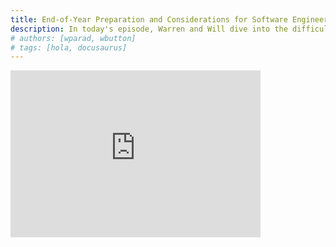 ```yaml
---
title: End-of-Year Preparation and Considerations for Software Engineering Teams
description: In today's episode, Warren and Will dive into the difficulties of coordinating between marketing and engineering teams, particularly around handling increased traffic and sales during the holiday season. The discussion covers the importance of auditing code and looking for potential issues or technical debt at the end of the year. The hosts also explore strategies for pitching and justifying technical projects or rewrites to management, emphasizing the need to frame them in terms of business impact. They conclude by reflecting on the value of stepping back from day-to-day tasks at the end of the year to gain a broader organizational perspective.
# authors: [wparad, wbutton]
# tags: [hola, docusaurus]
---
```


<div style={{ display: 'flex', justifyContent: 'center', marginBottom: '2rem' }}>
        <iframe style={{ borderRadius: '10px' }} width="400" height="267" src="https://www.youtube.com/embed/t03l-UYHRpI" title="End-of-Year Preparation and Considerations"
frameborder="0" allow="accelerometer; autoplay; clipboard-write; encrypted-media; gyroscope; picture-in-picture; web-share" allowfullscreen />
</div>

In today's episode, Warren and Will dive into the difficulties of coordinating between marketing and engineering teams,

<!-- truncate --->

particularly around handling increased traffic and sales during the holiday season. The discussion covers the importance of auditing code and looking for potential issues or technical debt at the end of the year. The hosts also explore strategies for pitching and justifying technical projects or rewrites to management, emphasizing the need to frame them in terms of business impact. They conclude by reflecting on the value of stepping back from day-to-day tasks at the end of the year to gain a broader organizational perspective.

## Picks

* [Half-Life: Alyx](https://www.half-life.com/en/alyx)
* [Frost Punk](https://store.steampowered.com/agecheck/app/323190)
